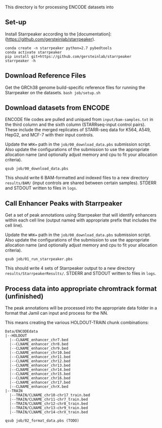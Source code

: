 

This directory is for processing ENCODE datasets into 


## Set-up 
Install Starrpeaker according to the [documentation]:(https://github.com/gersteinlab/starrpeaker). 

```
conda create -n starrpeaker python=2.7 pybedtools
conda activate starrpeaker
pip install git+https://github.com/gersteinlab/starrpeaker
starrpeaker -h
```

## Download Reference Files
Get the GRCh38 genome build-specific reference files for running the Starrpeaker on the datasets.
`bash job/setup.sh`


## Download datasets from ENCODE
ENCODE file codes are pulled and uniqued from `input/bam-samples.txt` in the third column and the sixth column (STARRseq-input control pairs). These include the merged replicates of STARR-seq data for K564, A549, HepG2, and MCF-7 with their input controls.

Update the `WRK=` path in the `job/00_download_data.pbs` submission script. Also update the configurations of the submission to use the appropriate allocation name (and optionally adjust memory and cpu to fit your allocation criteria).

`qsub job/00_download_data.pbs`

This should write 6 BAM-formatted and indexed files to a new directory `results/BAM/` (input controls are shared between certain samples). STDERR and STDOUT written to files in `logs`.


## Call Enhancer Peaks with Starrpeaker
Get a set of peak annotations using Starrpeaker that will identify enhancers within each cell line (output named with appropriate prefix that includes the cell line).

Update the `WRK=` path in the `job/00_download_data.pbs` submission script. Also update the configurations of the submission to use the appropriate allocation name (and optionally adjust memory and cpu to fit your allocation criteria).

`qsub job/01_run_starrpeaker.pbs`

This should write 4 sets of Starrpeaker output to a new directory `results/StarrpeakerResults/`. STDERR and STDOUT written to files in `logs`.


## Process data into appropriate chromtrack format (unfinished)
The peak annotations will be processed into the appropriate data folder in a format that Jamil can input and process for the NN.

This means creating the various HOLDOUT-TRAIN chunk combinations:
```
Data/ENCODEdata
|--HOLDOUT
  |--CLNAME_enhancer_chr7.bed
  |--CLNAME_enhancer_chr8.bed
  |--CLNAME_enhancer_chr9.bed
  |--CLNAME_enhancer_chr10.bed
  |--CLNAME_enhancer_chr11.bed
  |--CLNAME_enhancer_chr12.bed
  |--CLNAME_enhancer_chr13.bed
  |--CLNAME_enhancer_chr14.bed
  |--CLNAME_enhancer_chr15.bed
  |--CLNAME_enhancer_chr16.bed
  |--CLNAME_enhancer_chr17.bed
  |--CLNAME_enhancer_chrX.bed
|--TRAIN
  |--TRAIN/CLNAME_chr10-chr17_train.bed
  |--TRAIN/CLNAME_chr11-chr7_train.bed
  |--TRAIN/CLNAME_chr12-chr8_train.bed
  |--TRAIN/CLNAME_chr13-chr9_train.bed
  |--TRAIN/CLNAME_chr14-chrX_train.bed
```

`qsub job/02_format_data.pbs (TODO)`


